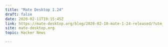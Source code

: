 ```yaml
---
title: "Mate Desktop 1.24"
draft: false
date: 2020-02-11T19:15:45Z
link: https://mate-desktop.org/blog/2020-02-10-mate-1-24-released/?utm_medium=RSS&utm_source=hune
site: mate-desktop.org
topic: Hacker News  

---
```

